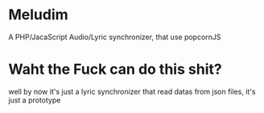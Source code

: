 # Meludim
A PHP/JacaScript Audio/Lyric synchronizer, that use popcornJS
# Waht the Fuck can do this shit?
well by now it's just a lyric synchronizer that read datas from json files, it's just a prototype
